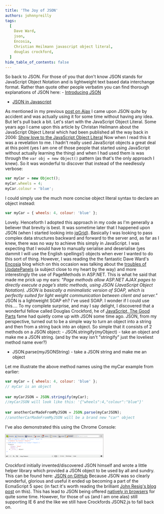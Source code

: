 ```yaml
---
title: 'The Joy of JSON'
authors: johnnyreilly
tags:
  [
    Dave Ward,
    json,
    Encosia,
    Christian Heilmann javascript object literal,
    douglas crockford,
  ]
hide_table_of_contents: false
---
```


So back to JSON. For those of you that don't know JSON stands for JavaScript Object Notation and is lightweight text based data interchange format. Rather than quote other people verbatim you can find thorough explanations of JSON here: - [Introducing JSON](http://www.json.org/)

- [JSON in Javascript](http://www.json.org/js.html)

As mentioned in my previous [post on Ajax](http://icanmakethiswork.blogspot.com/2012/02/potted-history-of-using-ajax-on.html) I came upon JSON quite by accident and was actually using it for some time without having any idea. But let's pull back a bit. Let's start with the JavaScript Object Literal. Some years ago I came upon this article by Christan Heilmann about the JavaScript Object Literal which had been published all the way back in 2006: [Show love to the JavaScript Object Literal](http://christianheilmann.com/2006/02/16/show-love-to-the-object-literal/) Now when I read this it was a revelation to me. I hadn't really used JavaScript objects a great deal at this point (yes I am one of those people that started using JavaScript without actually learning the thing) and when I had used them is was through the `var obj = new Object()` pattern (as that's the only approach I knew). So it was wonderful to discover that instead of the needlessly verbose:

```js
var myCar = new Object();
myCar.wheels = 4;
myCar.colour = 'blue';
```

I could simply use the much more concise object literal syntax to declare an object instead:

```js
var myCar = { wheels: 4, colour: 'blue' };
```

Lovely. Henceforth I adopted this approach in my code as I'm generally a believer that brevity is best. It was sometime later that I happened upon JSON (when I started looking into [jqGrid](http://icanmakethiswork.blogspot.com/2012/01/jqgrid-its-just-far-better-grid.html)). Basically I was looking to pass complex data structures backward and forward to the server and, as far as I knew, there was no way to achieve this simply in JavaScript. I was expecting that I would have to manually serialise and deserialise (yes dammit I will use the English spellings!) objects when ever I wanted to do this sort of thing. However, I was reading the the fantastic Dave Ward's [Encosia](http://encosia.com/) blog which on this occasion was talking about the [troubles of UpdatePanels](http://encosia.com/why-aspnet-ajax-updatepanels-are-dangerous/) (a subject close to my heart by the way) and more interestingly the use of PageMethods in ASP.NET. This is what he said that made me prick up my ears: _"Page methods allow ASP.NET AJAX pages to directly execute a page’s static methods, using JSON (JavaScript Object Notation). JSON is basically a minimalistic version of SOAP, which is perfectly suited for light weight communication between client and server."_ JSON is a lightweight SOAP eh? I've used SOAP. I wonder if I could use this.... To my complete surprise, and may I say delight, I discovered that a wonderful fellow called Douglas Crockford, he of [JavaScript, The Good Parts](http://www.amazon.co.uk/JavaScript-Good-Parts-Douglas-Crockford/dp/0596517742) fame had quietly come up with JSON some time ago. JSON, from my perspective, turned out to be a simple way to turn an object into a string and then from a string back into an object. So simple that it consists of 2 methods on a JSON object: - JSON.stringify(myObject) - take an object and make me a JSON string. (and by the way isn't "stringify" just the loveliest method name ever?)

- JSON.parse(myJSONString) - take a JSON string and make me an object

Let me illustrate the above method names using the myCar example from earlier:

```js
var myCar = { wheels: 4, colour: 'blue' };
// myCar is an object

var myCarJSON = JSON.stringify(myCar);
//myCarJSON will look like this: '{"wheels":4,"colour":"blue"}'

var anotherCarMadeFromMyJSON = JSON.parse(myCarJSON);
//anotherCarMadeFromMyJSON will be a brand new "car" object
```

I've also demonstrated this using the Chrome Console:

![](Using-JSON.png)

Crockford initially invented/discovered JSON himself and wrote a little helper library which provided a JSON object to be used by all and sundry. This can be found here: [JSON on GitHub](https://github.com/douglascrockford/JSON-js) Because JSON was so clearly wonderful, glorious and useful it ended up becoming a part of the EcmaScript 5 spec (in fact it's worth reading the brilliant [John Resig's blog post](http://ejohn.org/blog/ecmascript-5-strict-mode-json-and-more/) on this). This has lead to JSON being offered [natively in browsers](http://en.wikipedia.org/wiki/JSON#Native_encoding_and_decoding_in_browsers) for quite some time. However, for those of us (and I am one alas) still supporting IE 6 and the like we still have Crockfords JSON2.js to fall back on.

```

```
